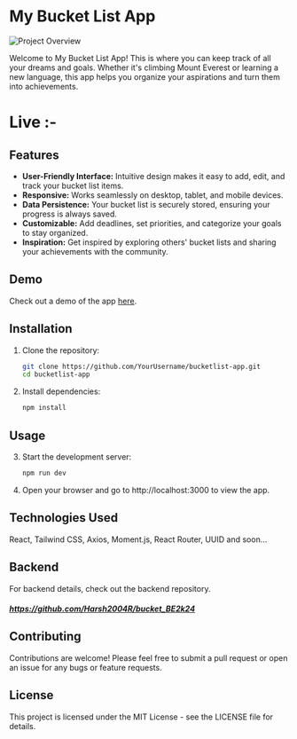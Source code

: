 # My Bucket List App

![Project Overview](https://i.ibb.co/j3k6Z8D/bucket.png)

Welcome to My Bucket List App! This is where you can keep track of all your dreams and goals. Whether it's climbing Mount Everest or learning a new language, this app helps you organize your aspirations and turn them into achievements.
 
# Live :- 


## Features

- **User-Friendly Interface:** Intuitive design makes it easy to add, edit, and track your bucket list items.
- **Responsive:** Works seamlessly on desktop, tablet, and mobile devices.
- **Data Persistence:** Your bucket list is securely stored, ensuring your progress is always saved.
- **Customizable:** Add deadlines, set priorities, and categorize your goals to stay organized.
- **Inspiration:** Get inspired by exploring others' bucket lists and sharing your achievements with the community.

## Demo

Check out a demo of the app [here](https://drive.google.com/file/d/1GHsjHRBH6jyMKxkBuENXX_6kXB2zc4-V/preview).

## Installation

1. Clone the repository:

   ```bash
   git clone https://github.com/YourUsername/bucketlist-app.git
   cd bucketlist-app


2. Install dependencies:
    ```bash
    npm install

## Usage
3. Start the development server:

    ```bash
   npm run dev

4. Open your browser and go to http://localhost:3000 to view the app.

## Technologies Used

React,
Tailwind CSS,
Axios,
Moment.js,
React Router,
UUID and soon...

## Backend
For backend details, check out the backend repository.
##### https://github.com/Harsh2004R/bucket_BE2k24

## Contributing
Contributions are welcome! Please feel free to submit a pull request or open an issue for any bugs or feature requests.

## License
This project is licensed under the MIT License - see the LICENSE file for details.


